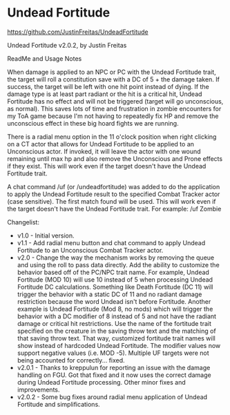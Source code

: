 # Undead Fortitude

https://github.com/JustinFreitas/UndeadFortitude

Undead Fortitude v2.0.2, by Justin Freitas

ReadMe and Usage Notes

When damage is applied to an NPC or PC with the Undead Fortitude trait, the target will roll a constitution save with a DC of 5 + the damage taken.  If success, the target will be left with one hit point instead of dying.  If the damage type is at least part radiant or the hit is a critical hit, Undead Fortitude has no effect and will not be triggered (target will go unconscious, as normal).  This saves lots of time and frustration in zombie encounters for my ToA game because I'm not having to repeatedly fix HP and remove the unconscious effect in these big hoard fights we are running.

There is a radial menu option in the 11 o'clock position when right clicking on a CT actor that allows for Undead Fortitude to be applied to an Unconscious actor.  If invoked, it will leave the actor with one wound remaining until max hp and also remove the Unconscious and Prone effects if they exist.  This will work even if the target doesn't have the Undead Fortitude trait.

A chat command /uf (or /undeadfortitude) was added to do the application to apply the Undead Fortitude result to the specified Combat Tracker actor (case sensitive).  The first match found will be used.  This will work even if the target doesn't have the Undead Fortitude trait.  For example: /uf Zombie

Changelist:
- v1.0 - Initial version.
- v1.1 - Add radial menu button and chat command to apply Undead Fortitude to an Unconscious Combat Tracker actor.
- v2.0 - Change the way the mechanism works by removing the queue and using the roll to pass data directly.  Add the ability to customize the behavior based off of the PC/NPC trait name.  For example, Undead Fortitude (MOD 10) will use 10 instead of 5 when processing Undead Fortitude DC calculations.  Something like Death Fortitude (DC 11) will trigger the behavior with a static DC of 11 and no radiant damage restriction because the word Undead isn't before Fortitude.  Another example is Undead Fortitude (Mod 8, no mods) which will trigger the behavior with a DC modifier of 8 instead of 5 and not have the radiant damage or critical hit restrictions.  Use the name of the fortitude trait specified on the creature in the saving throw text and the matching of that saving throw text.  That way, customized fortitude trait names will show instead of hardcoded Undead Fortitude.  The modifier values now support negative values (i.e. MOD -5).  Multiple UF targets were not being accounted for correctly... fixed.
- v2.0.1 - Thanks to kreppulun for reporting an issue with the damage handling on FGU.  Got that fixed and it now uses the correct damage during Undead Fortitude processing.  Other minor fixes and improvements.
- v2.0.2 - Some bug fixes around radial menu application of Undead Fortitude and simplifications.
